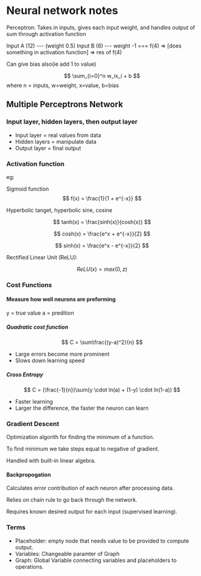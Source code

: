 # Neural network notes

Perceptron:
Takes in inputs, gives each input weight, and handles output of sum through activation function

Input A (12) --- (weight 0.5)
Input B (6) --- weight -1
=== f(4) => [does something in activation function] => res of f(4)

Can give bias also(ie add 1 to value)

$$
  \sum_{i=0}^n  w_ix_i + b
$$
where n = inputs, w=weight, x=value, b=bias

## Multiple Perceptrons Network

### Input layer, hidden layers, then output layer

- Input layer = real values from data
- Hidden layers = manipulate data
- Output layer = final output

### Activation function

eg:

Sigmoid function
$$
f(x) = \frac{1}{1 + e^{-x}}
$$

Hyperbolic tanget, hyperbolic sine, cosine

$$
tanh(x) = \frac{sinh(x)}{cosh(x)}
$$

$$
cosh(x) = \frac{e^x + e^{-x}}{2}
$$

$$
sinh(x) = \frac{e^x - e^{-x}}{2}
$$

Rectified Linear Unit (ReLU):

$$
ReLU(x) = max(0, z)
$$

### Cost Functions

#### Measure how well neurons are preforming

y = true value
a = predition

##### Quadratic cost function

$$
C = \sum\frac{(y-a)^2}{n}
$$

- Large errors become more prominent
- Slows down learning speed

##### Cross Entropy

$$
C = (\frac{-1}{n})\sum(y \cdot ln(a) + (1-y) \cdot ln(1-a))
$$

- Faster learning
- Larger the difference, the faster the neuron can learn

### Gradient Descent

Optimization algorith for finding the minimum of a function.

To find minimum we take steps equal to negative of gradient.

Handled with built-in linear algebra.

#### Backpropogation

Calculates error contribution of each neuron after processing data.

Relies on chain rule to go back through the network.

Requires known desired output for each input (supervised learning).

### Terms

- Placeholder: empty node that needs value to be provided to compute output.
- Variables: Changeable paramter of Graph
- Graph: Global Variable connecting variables and placeholders to operations.
